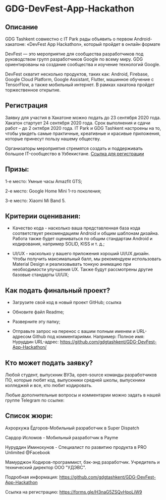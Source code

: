 # GDG-DevFest-App-Hackathon

## Описание
GDG Tashkent совместно с IT Park рады объявить о первом Android-хакатоне: «DevFest App Hackathon», который пройдет в онлайн формате

DevFest — это мероприятие для сообщества разработчиков под руководством групп разработчиков Google по всему миру. GDG ориентированы на создание сообщества и изучение технологий Google.

DevFest охватит несколько продуктов, таких как: Android, Firebase, Google Cloud Platform, Google Assistant, Flutter, машинное обучение с TensorFlow, а также мобильный интернет. В рамках хакатона пройдет торжественное открытие.

## Регистрация
Заявку для участия в Хакатоне можно подать до 23 сентября 2020 года. Хакатон стартует 24 сентября 2020 года. Срок выполнения и сдачи работ – до 2 октября 2020 года. IT Park и GDG Tashkent настроены на то, чтобы увидеть самые практичные, креативные и красивые приложения, которые принесут пользу нашему обществу.

Организаторы мероприятия стремятся создать и поддерживать большое IT-сообщество в Узбекистане.
[Ссылка для регистрации](https://forms.gle/H3naG5ZSQvHpoLiW9)

## Призы:

1-е место: Умные часы Amazfit GTS;

2-е место: Google Home Mini 1-го поколения;

3-е место: Xiaomi Mi Band 5.

## Критерии оценивания:

- Качество кода - насколько ваша представленная база кода соответствует рекомендациям Android и общим шаблонам дизайна. Работа также будет оцениваться по общим стандартам Android и кодирования, например SOLID, KISS и т. д.;

- UI/UX - насколько у вашего приложения хороший UI/UX дизайн. Чтобы получить максимальный балл, мы рекомендуем использовать Material Design и реализовывать тонкую анимацию при необходимости улучшения UX. Также будут рассмотрены другие базовые стандарты UI/UX;

## Как подать финальный проект?

- Загрузите свой код в новый проект GitHub; ссылка

- Обновите файл Readme;

- Разверните эту папку;

- Отправьте запрос на перенос с вашим полным именем и URL-адресом Github под комментариями. 
Например: 
Полное имя: Нуруддин 
URL-адрес: https://github.com/gdgtashkent/GDG-DevFest-App-Hackathon/

## Кто может подать заявку?

Любой студент, выпускник ВУЗа, open-source команды разработчиков ПО, которые любят код, выпускники средней школы, выпускники колледжей и все, кто любит кодировать.

Любые дополнительные вопросы и комментарии можно задать в нашей группе Telegram по ссылке:

## Список жюри:

Ахрорхужа Ёдгоров-Мобильный разработчик в Super Dispatch

Сардор Исломов - Мобильный разработчик в Payme

Нуруддин Иминохунов - Специалист по развитию продукта в PRO Unlimited @Facebook

Мамурджон Кодиров-программист, бэк-энд разработчик. Учредитель и технический директор ООО "УДЭВС".

Подробная информация: https://github.com/gdgtashkent/GDG-DevFest-App-Hackathon

Ссылка на регистрацию: https://forms.gle/H3naG5ZSQvHpoLiW9
